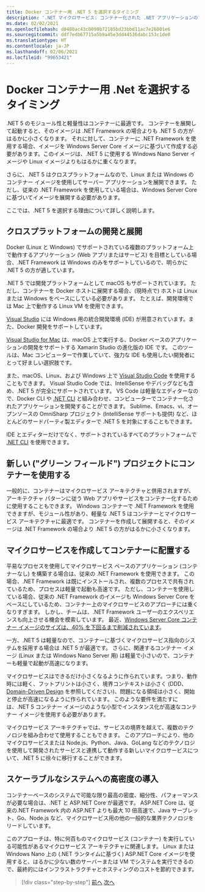 ```yaml
---
title: Docker コンテナー用 .NET 5 を選択するタイミング
description: '.NET マイクロサービス: コンテナー化された .NET アプリケーションのアーキテクチャ | Docker コンテナー用 .Net を選択するタイミング'
ms.date: 02/02/2021
ms.openlocfilehash: d0480ac43c0090b72185bd23bbd11ac7e26001e6
ms.sourcegitcommit: ddf7edb67715a5b9a45e3dd44536dabc153c1de0
ms.translationtype: HT
ms.contentlocale: ja-JP
ms.lasthandoff: 02/06/2021
ms.locfileid: "99653421"
---
```

# <a name="when-to-choose-net-for-docker-containers"></a>Docker コンテナー用 .Net を選択するタイミング

.NET 5 のモジュール性と軽量性はコンテナーに最適です。 コンテナーを展開して起動すると、そのイメージは .NET Framework の場合よりも .NET 5 の方がはるかに小さくなります。 それに対して、コンテナーに .NET Framework を使用する場合、イメージを Windows Server Core イメージに基づいて作成する必要があります。このイメージは、.NET 5 に使用する Windows Nano Server イメージや Linux イメージよりもはるかに重くなります。

さらに、.NET 5 はクロスプラットフォームなので、Linux または Windows のコンテナー イメージを使用してサーバー アプリケーションを展開できます。 ただし、従来の .NET Framework を使用している場合は、Windows Server Core に基づいてイメージを展開する必要があります。

ここでは、.NET 5 を選択する理由について詳しく説明します。

## <a name="developing-and-deploying-cross-platform"></a>クロスプラットフォームの開発と展開

Docker (Linux と Windows) でサポートされている複数のプラットフォーム上で動作するアプリケーション (Web アプリまたはサービス) を目標としている場合、.NET Framework は Windows のみをサポートしているので、明らかに .NET 5 の方が適しています。

.NET 5 では開発プラットフォームとして macOS もサポートされています。 ただし、コンテナーを Docker ホストに展開する場合、(現時点で) ホストは Linux または Windows をベースにしている必要があります。 たとえば、開発環境では Mac 上で動作する Linux VM を使用できます。

[Visual Studio](https://www.visualstudio.com/vs/) には Windows 用の統合開発環境 (IDE) が用意されています。また、Docker 開発をサポートしています。

[Visual Studio for Mac](https://www.visualstudio.com/vs/visual-studio-mac/) は、macOS 上で実行する、Docker ベースのアプリケーションの開発をサポートする Xamarin Studio の進化版の IDE です。 このツールは、Mac コンピューターで作業していて、強力な IDE も使用したい開発者にとって好ましい選択肢です。

また、macOS、Linux、および Windows 上で [Visual Studio Code](https://code.visualstudio.com/) を使用することもできます。 Visual Studio Code では、IntelliSense やデバッグなども含め、.NET 5 が完全にサポートされています。 VS Code は軽量なエディターなので、Docker CLI や [.NET CLI](../../../core/tools/index.md) と組み合わせ、コンピューターでコンテナー化されたアプリケーションを開発することができます。 Sublime、Emacs、vi、オープンソースの OmniSharp プロジェクト (IntelliSense サポートも提供) など、ほとんどのサードパーティ製エディターで .NET 5 を対象にすることもできます。

IDE とエディターだけでなく、サポートされているすべてのプラットフォームで [.NET CLI](../../../core/tools/index.md) を使用できます。

## <a name="using-containers-for-new-green-field-projects"></a>新しい ("グリーン フィールド") プロジェクトにコンテナーを使用する

一般的に、コンテナーはマイクロサービス アーキテクチャと併用されますが、アーキテクチャ パターンに従う Web アプリやサービスをコンテナー化するために使用することもできます。 Windows コンテナーで .NET Framework を使用できますが、モジュール性があり、軽量な .NET 5 はコンテナーとマイクロサービス アーキテクチャに最適です。 コンテナーを作成して展開すると、そのイメージは .NET Framework の場合より .NET 5 の方がはるかに小さくなります。

## <a name="create-and-deploy-microservices-on-containers"></a>マイクロサービスを作成してコンテナーに配置する

平易なプロセスを使用してマイクロサービス ベースのアプリケーション (コンテナーなし) を構築する場合は、従来の .NET Framework を使用できます。 この場合、.NET Framework は既にインストールされ、複数のプロセスで共有されているため、プロセスは軽量で起動も高速です。 ただし、コンテナーを使用している場合、従来の .NET Framework のイメージも Windows Server Core をベースにしているため、コンテナー上のマイクロサービスのアプローチには重くなりすぎます。 しかし、チームは、.NET Framework ユーザーのエクスペリエンスも向上させる機会を模索しています。 最近、[Windows Server Core コンテナー イメージのサイズは、40% を下回るまで削減されています](https://devblogs.microsoft.com/dotnet/we-made-windows-server-core-container-images-40-smaller)。

一方、.NET 5 は軽量なので、コンテナーに基づくマイクロサービス指向のシステムを採用する場合は .NET 5 が最適です。 さらに、関連するコンテナー イメージ (Linux または Windows Nano Server 用) は軽量で小さいので、コンテナーも軽量で起動が高速になります。

マイクロサービスはできるだけ小さくなるように作られています。つまり、動作時には軽く、フットプリントは小さく、境界コンテキストは小さく (DDD、[Domain-Driven Design](https://en.wikipedia.org/wiki/Domain-driven_design) を参照してください)、問題になる領域は小さく、開始と停止が高速になるように作られています。 このような要件を満たすには、.NET 5 コンテナー イメージのような小型でインスタンス化が高速なコンテナー イメージを使用する必要があります。

マイクロサービス アーキテクチャでは、サービスの境界を越えて、複数のテクノロジを組み合わせて使用することもできます。 このアプローチにより、他のマイクロサービスまたは Node.js、Python、Java、GoLang などのテクノロジを使用して開発されたサービスと連携して動作する新しいマイクロサービスについて、.NET 5 に徐々に移行することができます。

## <a name="deploying-high-density-in-scalable-systems"></a>スケーラブルなシステムへの高密度の導入

コンテナーベースのシステムで可能な限り最高の密度、細分性、パフォーマンスが必要な場合は、.NET と ASP.NET Core が最適です。 ASP.NET Core は、従来の.NET Framework 内の ASP.NET よりも最大 10 倍高速で、Java サーブレット、Go、Node.js など、マイクロサービス用の他の一般的な業界テクノロジをリードしています。

このアプローチは、特に何百ものマイクロサービス (コンテナー) を実行している可能性があるマイクロサービス アーキテクチャに関連します。 Linux または Windows Nano 上の (.NET ランタイムに基づく) ASP.NET Core イメージを使用すると、はるかに少ない数のサーバーまたは VM でシステムを実行できるので、最終的にはインフラストラクチャとホスティングのコストを節約できます。

>[!div class="step-by-step"]
>[前へ](general-guidance.md)
>[次へ](net-framework-container-scenarios.md)
